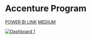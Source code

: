 # Accenture Program
<a href="https://public.tableau.com/views/SocialBuzzAnalyticsDashboard_16851832644570/Dashboard1?:language=en-US&:display_count=n&:origin=viz_share_link">POWER BI LINK</a>
<a href="https://public.tableau.com/views/SocialBuzzAnalyticsDashboard_16851832644570/Dashboard1?:language=en-US&:display_count=n&:origin=viz_share_link](https://medium.com/@basharaaina/harnessing-data-insights-for-effective-content-strategy-a-case-study-in-social-media-analytics-20b39f3f2411)">MEDIUM</a>


<div class='tableauPlaceholder' id='viz1688785711407' style='position: relative'><noscript><a href='#'><img alt='Dashboard 1 ' src='https:&#47;&#47;public.tableau.com&#47;static&#47;images&#47;So&#47;SocialBuzzAnalyticsDashboard_16851832644570&#47;Dashboard1&#47;1_rss.png' style='border: none' /></a></noscript><object class='tableauViz'  style='display:none;'><param name='host_url' value='https%3A%2F%2Fpublic.tableau.com%2F' /> <param name='embed_code_version' value='3' /> <param name='site_root' value='' /><param name='name' value='SocialBuzzAnalyticsDashboard_16851832644570&#47;Dashboard1' /><param name='tabs' value='no' /><param name='toolbar' value='yes' /><param name='static_image' value='https:&#47;&#47;public.tableau.com&#47;static&#47;images&#47;So&#47;SocialBuzzAnalyticsDashboard_16851832644570&#47;Dashboard1&#47;1.png' /> <param name='animate_transition' value='yes' /><param name='display_static_image' value='yes' /><param name='display_spinner' value='yes' /><param name='display_overlay' value='yes' /><param name='display_count' value='yes' /><param name='language' value='en-US' /></object></div>
